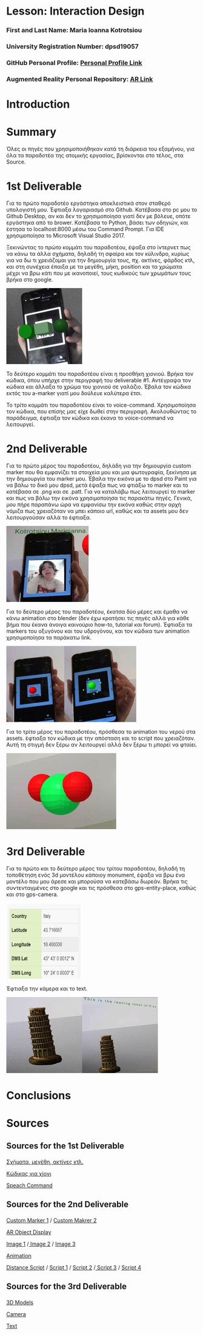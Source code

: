 # Lesson: Interaction Design

### First and Last Name: Maria Ioanna Kotrotsiou
### University Registration Number: dpsd19057
### GitHub Personal Profile: [Personal Profile Link](https://github.com/MarigiannaKotrotsiou)
### Augmented Reality Personal Repository: [AR Link](https://marigiannakotrotsiou.github.io/Augmented-Reality/)

# Introduction

# Summary
<p>Όλες οι πηγές που χρησιμοποιήθηκαν κατά τη διάρκεια του εξαμήνου, για όλα τα παραδοτέα της ατομικής εργασίας, βρίσκονται στο τέλος, στα Source.<p>


# 1st Deliverable
<p>Για το πρώτο παραδοτέο εργάστηκα αποκλειστικά στον σταθερό υπολογιστή μου. Έφτιαξα λογαριασμό στο Github. Κατέβασα στο pc μου το Github Desktop, αν και δεν το χρησιμοποίησα γιατί δεν με βόλευε, οπότε εργάστηκα από το brower. Κατέβασα το Python, βάσει των οδηγιών, και έστησα το localhost:8000 μέσω του Command Prompt. Για IDE χρησιμοποίησα το Microsoft Visual Studio 2017.<p>
<p>Ξεκινώντας το πρώτο κομμάτι του παραδοτέου, έψαξα στο ίντερνετ πως να κάνω τα άλλα σχήματα, δηλαδή τη σφαίρα και τον κύλινδρο, κυρίως για να δω τι χρειάζομαι για την δημιουργία τους, πχ. ακτίνες, φάρδος κτλ, και στη συνέχεια έπαιξα με τα μεγέθη, μήκη, position και τα χρώματα μέχρι να βρω κάτι που με ικανοποιεί, τους κωδικούς των χρωμάτων τους βρήκα στο google.<p>
  <p><img src="hiro.png" height="200" width="200"<p>
<p>Το δεύτερο κομμάτι του παραδοτέου είναι η προσθήκη χιονιού. Βρήκα τον κώδικα, όπου υπήρχε στην περιγραφή του deliverable #1. Αντέγραψα τον κώδικα και άλλαξα το χρώμα του χιονιού σε γαλάζιο. Έβαλα τον κώδικα εκτός του a-marker γιατί μου δούλευε καλύτερα έτσι.<p>
<p>Το τρίτο κομμάτι του παραδοτέου είναι το voice-command. Χρησιμοποίησα τον κώδικα, που επίσης μας είχε δωθεί στην περιγραφή. Ακολουθώντας το παράδειγμα, έφτιαξα τον κώδικα και έκανα το voice-command να λειτουργεί.<p>


# 2nd Deliverable
<p>Για το πρώτο μέρος του παραδοτέου, δηλάδη για την δημιουργία custom marker που θα εμφανίζει τα στοιχεία μου και μια φωτογραφία, ξεκίνησα με την δημιουργία του marker μου. Έβαλα την εικόνα με το dpsd στο Paint για να βάλω το δικό μου dpsd, μετά έψαξα πως να φτιάξω το marker και το κατέβασα σε .png και σε .patt. Για να καταλάβω πως λειτουργεί το marker και πως να βάλω την εικόνα χρησιμοποίησα τις παρακάτω πηγές. Γενικά, μου πήρε παραπάνω ώρα να εμφανίσω την εικόνα καθώς στην αρχή νόμιζα πως χρειαζόταν να μπει κάποιο url, καθώς και τα assets μου δεν λειτουργούσαν αλλά το έφτιαξα.<p> 
<p><img src="1.png" height="200" width-"200"><p>
  
<p>Για το δεύτερο μέρος του παραδοτέου, έκατσα δύο μέρες και έμαθα να κάνω animation στο blender (δεν έχω κρατήσει τις πηγές αλλά για κάθε βήμα που έκανα άνοιγα καινούριο how-to, tutorial και forum). Έφτιαξα τα markers του οξυγόνου και του υδρογόνου, και τον κώδικα των animation χρησιμοποίησα τα παράκατω link.<p>
  <p><img src="h.png" height="200" width-"200"><img src="o.png" height="200" width-"200"><p>
  
<p>Για το τρίτο μέρος του παραδοτέου, πρόσθεσα το animation του νερού στα assets. έφτιαξα τον κώδικα με την απόσταση και το script που χρειαζόταν. Αυτή τη στιγμή δεν ξέρω αν λειτουργεί αλλά δεν ξέρω τι μπορεί να φταίει.<p>
<p><img src="water.png" height="200" width-"200"><p>

# 3rd Deliverable 
<p>Για το πρώτο και το δεύτερο μέρος του τρίτου παραδοτέου, δηλαδή τη τοποθέτηση ενός 3d μοντέλου κάποιοy monument, έψαξα να βρω ένα μοντέλο που μου άρεσε και μπορούσα να κατεβάσω δωρεάν. Βρήκα τις συντενταγμένες στο google και τις πρόσθεσα στο gps-entity-place, καθώς και στο gps-camera.<p>
  <p><img src="coordinates.png" height="200" width="200"><p>
   <p> Έφτιαξα την κάμερα και το text.<p>
<p><img src="a1.png" height="200" width="200"><img src="a2.png" height="200" width="200"><p>
  
# Conclusions


# Sources
  
## <p>Sources for the 1st Deliverable<p>
 <p><a href="https://aframe.io/docs/1.3.0/introduction/"> Σχήματα, μεγέθη, ακτίνες κτλ.</a><p>
 <p><a href="https://www.npmjs.com/package/aframe-particle-system-component?fbclid=IwAR0SZ-x7SFX3VcmuXYlvW1i4dBFmfr1KYbrmE3YFAVosIA-Enl-R0a1mGf8"> Κώδικας για χίονι</a><p>
 <p><a href="https://www.npmjs.com/package/aframe-speech-command-component?fbclid=IwAR1Vxl2NyuR2M5K6NO1plcdNt3gC2LNLeC_rC9PsDpHd49NmtcSypY3uMe0"> Speach Command</a><p>
   
## <p>Sources for the 2nd Deliverable<p>
 <p><a href="https://medium.com/arjs/how-to-create-your-own-marker-44becbec1105"> Custom Marker 1</a> / <a href="https://jeromeetienne.github.io/AR.js/three.js/examples/marker-training/examples/generator.html"> Custom Makrer 2</a><p>
 <p><a href="https://aframe.io/blog/arjs/"> AR Object Display</a><p>
 <p><a href="https://aframe.io/docs/1.3.0/primitives/a-image.html"> Image 1</a> /<a href="https://www.quora.com/How-do-I-get-the-URL-of-an-image-on-my-computer"> Image 2</a> / <a href="https://stackoverflow.com/questions/62076685/a-frame-image-displaying-flat"> Image 3</a><p>
 <p><a href="https://arjanvanbekkum.github.io/blog/2019/10/06/Augmented-Reality-Website"> Animation</a><p>
 <p><a href="https://stackoverflow.com/questions/61239107/how-to-get-marker-position-x-y-ar-js"> Distance Script</a> / <a href="https://aframe.io/docs/1.3.0/core/entity.html#properties"> Script 1</a>  / <a href="https://stackoverflow.com/questions/67578125/a-frame-show-gltf-model-if-variable-has-a-certain-value"> Script 2</a> /<a href="https://aframe.io/docs/0.8.0/introduction/writing-a-component.html"> Script 3</a> / <a href="https://threejs.org/docs/#api/en/math/Vector3l"> Script 4</a><p> 
   
## <p>Sources for the 3rd Deliverable<p>
 <p><a href="https://sketchfab.com/search?q=leaning+tower+of+pisa&type=models"> 3D Models</a><p>
 <p><a href="https://aframe.io/blog/arjs3/"> Camera</a><p>
 <p><a href="https://aframe.io/docs/1.3.0/components/text.html#fonts2_kelsonsans"> Text</a><p>

  

     
 
